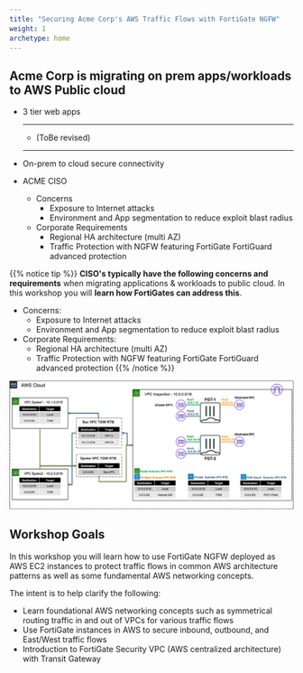 ```yaml
---
title: "Securing Acme Corp's AWS Traffic Flows with FortiGate NGFW"
weight: 1
archetype: home
---
```


## Acme Corp is migrating on prem apps/workloads to AWS Public cloud

- 3 tier web apps 
  - ---------
  - (ToBe revised)
  - ---------
- On-prem to cloud secure connectivity

- ACME CISO
  - Concerns
    - Exposure to Internet attacks
    - Environment and App segmentation to reduce exploit blast radius 
  - Corporate Requirements 
    - Regional HA architecture (multi AZ)
    - Traffic Protection with NGFW featuring FortiGate FortiGuard advanced protection

{{% notice tip %}}
**CISO's typically have the following concerns and requirements** when migrating applications & workloads to public cloud. In this workshop you will **learn how FortiGates can address this**.
- Concerns:
  - Exposure to Internet attacks
  - Environment and App segmentation to reduce exploit blast radius
- Corporate Requirements:
  - Regional HA architecture (multi AZ)
  - Traffic Protection with NGFW featuring FortiGate FortiGuard advanced protection
{{% /notice %}}

![](image-fgcp-tgw.png)

## Workshop Goals

In this workshop you will learn how to use FortiGate NGFW deployed as AWS EC2 instances to protect traffic flows in common AWS architecture patterns as well as some fundamental AWS networking concepts.

The intent is to help clarify the following:

  * Learn foundational AWS networking concepts such as symmetrical routing traffic in and out of VPCs for various traffic flows
  * Use FortiGate instances in AWS to secure inbound, outbound, and East/West traffic flows
  * Introduction to FortiGate Security VPC (AWS centralized architecture) with Transit Gateway
